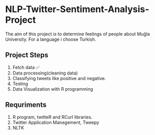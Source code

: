 # NLP-Twitter-Sentiment-Analysis-Project


The aim of this project is to determine feelings of people about Muğla University. For a language i choose Turkish. 

## Project Steps 
1. Fetch data :white_check_mark:
2. Data processing(cleaning data) 
3. Classifying tweets like positive and negative. 
4. Testing 
5. Data Visualization with R programming 

## Requriments 
1. R program, twitteR and RCurl libraries. 
2. Twitter Application Manegement, Tweepy 
3. NLTK
